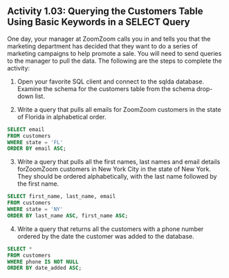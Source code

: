 ## Activity 1.03: Querying the Customers Table Using Basic Keywords in a SELECT Query

One day, your manager at ZoomZoom calls you in and tells you that the marketing department has decided that they want to do a series of marketing campaigns to help promote a sale. You will need to send queries to the manager to pull the data.
The following are the steps to complete the activity:

1. Open your favorite SQL client and connect to the sqlda database. Examine the schema for the customers table from the schema drop-down list.

2. Write a query that pulls all emails for ZoomZoom customers in the state of Florida in alphabetical order.

```sql
SELECT email
FROM customers
WHERE state = 'FL'
ORDER BY email ASC;
```

3. Write a query that pulls all the first names, last names and email details forZoomZoom customers in New York City in the state of New York. They should be ordered alphabetically, with the last name followed by the first name.

```sql
SELECT first_name, last_name, email
FROM customers
WHERE state = 'NY'
ORDER BY last_name ASC, first_name ASC;
```

4. Write a query that returns all the customers with a phone number ordered by the date the customer was added to the database.

```sql
SELECT *
FROM customers
WHERE phone IS NOT NULL
ORDER BY date_added ASC;
```
